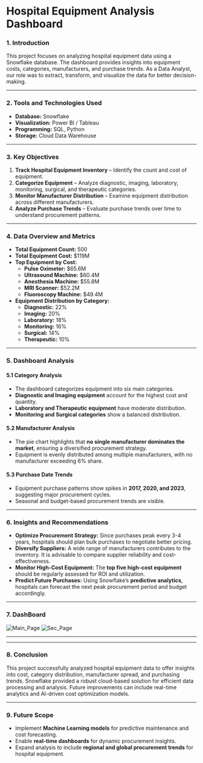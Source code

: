 #                                                Hospital Equipment Analysis Dashboard

### **1. Introduction**
This project focuses on analyzing hospital equipment data using a Snowflake database. The dashboard provides insights into equipment costs, categories, manufacturers, and purchase trends. As a Data Analyst, our role was to extract, transform, and visualize the data for better decision-making.

---

### **2. Tools and Technologies Used**
- **Database:** Snowflake
- **Visualization:** Power BI / Tableau
- **Programming:** SQL, Python
- **Storage:** Cloud Data Warehouse

---

### **3. Key Objectives**
1. **Track Hospital Equipment Inventory** – Identify the count and cost of equipment.
2. **Categorize Equipment** – Analyze diagnostic, imaging, laboratory, monitoring, surgical, and therapeutic categories.
3. **Monitor Manufacturer Distribution** – Examine equipment distribution across different manufacturers.
4. **Analyze Purchase Trends** – Evaluate purchase trends over time to understand procurement patterns.

---

### **4. Data Overview and Metrics**
- **Total Equipment Count:** 500
- **Total Equipment Cost:** $119M
- **Top Equipment by Cost:**
  - **Pulse Oximeter:** $65.6M
  - **Ultrasound Machine:** $60.4M
  - **Anesthesia Machine:** $55.8M
  - **MRI Scanner:** $52.2M
  - **Fluoroscopy Machine:** $49.4M
- **Equipment Distribution by Category:**
  - **Diagnostic:** 22%
  - **Imaging:** 20%
  - **Laboratory:** 18%
  - **Monitoring:** 16%
  - **Surgical:** 14%
  - **Therapeutic:** 10%

---

### **5. Dashboard Analysis**
#### **5.1 Category Analysis**
- The dashboard categorizes equipment into six main categories.
- **Diagnostic and Imaging equipment** account for the highest cost and quantity.
- **Laboratory and Therapeutic equipment** have moderate distribution.
- **Monitoring and Surgical categories** show a balanced distribution.

#### **5.2 Manufacturer Analysis**
- The pie chart highlights that **no single manufacturer dominates the market**, ensuring a diversified procurement strategy.
- Equipment is evenly distributed among multiple manufacturers, with no manufacturer exceeding 6% share.

#### **5.3 Purchase Date Trends**
- Equipment purchase patterns show spikes in **2017, 2020, and 2023**, suggesting major procurement cycles.
- Seasonal and budget-based procurement trends are visible.

---

### **6. Insights and Recommendations**
- **Optimize Procurement Strategy:** Since purchases peak every 3-4 years, hospitals should plan bulk purchases to negotiate better pricing.
- **Diversify Suppliers:** A wide range of manufacturers contributes to the inventory. It is advisable to compare supplier reliability and cost-effectiveness.
- **Monitor High-Cost Equipment:** The **top five high-cost equipment** should be regularly assessed for ROI and utilization.
- **Predict Future Purchases:** Using Snowflake’s **predictive analytics**, hospitals can forecast the next peak procurement period and budget accordingly.

---

### **7. DashBoard**
![Main_Page](https://github.com/user-attachments/assets/ab42ddbf-b9eb-427b-9af4-69446a4c0bce)
![Sec_Page](https://github.com/user-attachments/assets/6fca5c61-eb47-424f-b530-d769c1f992e2)

---

---

### **8. Conclusion**
This project successfully analyzed hospital equipment data to offer insights into cost, category distribution, manufacturer spread, and purchasing trends. Snowflake provided a robust cloud-based solution for efficient data processing and analysis. Future improvements can include real-time analytics and AI-driven cost optimization models.

---

### **9. Future Scope**
- Implement **Machine Learning models** for predictive maintenance and cost forecasting.
- Enable **real-time dashboards** for dynamic procurement insights.
- Expand analysis to include **regional and global procurement trends** for hospital equipment.


